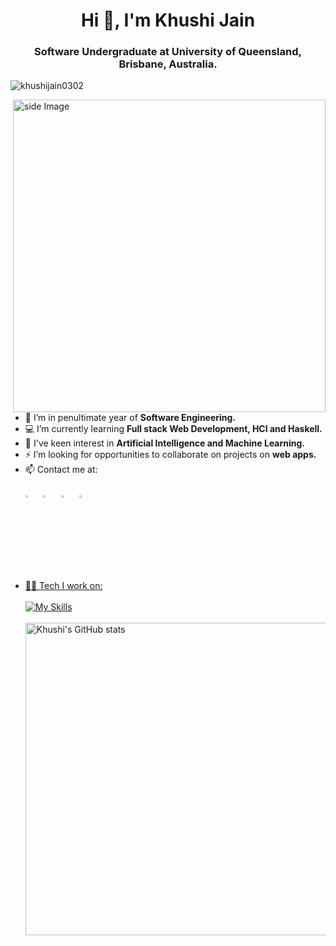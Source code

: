 <h1 align="center">Hi 👋, I'm Khushi Jain</h1>
<h3 align="center">Software Undergraduate at University of Queensland, Brisbane, Australia.</h3>
<img src="https://komarev.com/ghpvc/?username=khushijain0302&label=Profile%20views&color=0e75b6&style=flat" alt="khushijain0302" /> </p>
<img src="https://mir-s3-cdn-cf.behance.net/project_modules/disp/601014116770475.6068beff4640a.gif" alt="side Image" align="right" width="500" height="auto">

- 🏦 I’m in penultimate year of **Software Engineering.**
- 💻 I’m currently learning **Full stack Web Development, HCI and Haskell.**
- 🤔 I've keen interest in **Artificial Intelligence and Machine Learning.**
- ⚡ I’m looking for opportunities to collaborate on projects on **web apps.**
- 📫 Contact me at: <br><br>
  [<img src="https://img.icons8.com/color/48/000000/facebook.png" width="3.5%"/>](https://www.facebook.com/khushi.jain.9843)  &nbsp; [<img src="https://img.icons8.com/color/48/000000/linkedin.png" width="3.5%"/>](https://www.linkedin.com/in/khushi-jain-3504061b9/)  &nbsp; [<img src="https://img.icons8.com/fluent/48/000000/instagram-new.png" width="3.5%"/>](https://www.instagram.com/khushi_0302/)  &nbsp; <a href="mailto:khushijain0302@gmail.com"> <img src="https://img.icons8.com/fluent/48/000000/gmail.png" width="3.5%"/>
- 🧑‍💻 Tech I work on: <br><br>
  [![My Skills](https://skillicons.dev/icons?i=cpp,py,js,html,css,react,docker,haskell,mongodb,express,nodejs,tensorflow&perline=4)](https://skillicons.dev)<br><br>
  <img width="500" height="auto" align="centre" alt="Khushi's GitHub stats" src="https://github-readme-stats.vercel.app/api?username=khushijain0302&show_icons=true&theme=react&count_private=true&include_all_commits=true" />

<!-- <p><img align="right" width="400" src="https://github-readme-streak-stats.herokuapp.com/?user=khushijain0302&" alt="khushijain0302" /></p> -->
